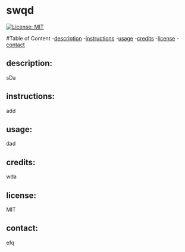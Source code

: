 # swqd 
  
  [![License: MIT](https://img.shields.io/badge/License-MIT-yellow.svg)](https://opensource.org/licenses/MIT)

  #Table of Content
  -[description](#description)
  -[instructions](#instructions)
  -[usage](#usage)
  -[credits](#credits)
  -[license](#license)
  -[contact](#contact)

  ## description:
  sDa

  ## instructions:
  add

  ## usage:
  dad
 
  ## credits:
  wda
 
  ## license:
  MIT

  ## contact:
  efq
 
  